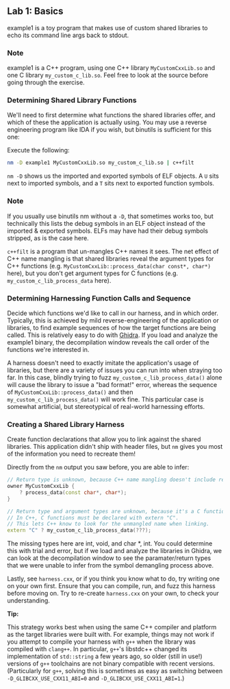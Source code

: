 ## Lab 1: Basics

example1 is a toy program that makes use of custom shared libraries to echo its command line args back to stdout.

### Note

example1 is a C++ program, using one C++ library `MyCustomCxxLib.so` and one C library `my_custom_c_lib.so`. Feel free to look at the source before going through the exercise.

### Determining Shared Library Functions

We'll need to first determine what functions the shared libraries offer, and which of these the application is actually using. You may use a reverse engineering program like IDA if you wish, but binutils is sufficient for this one:

Execute the following:

```bash
nm -D example1 MyCustomCxxLib.so my_custom_c_lib.so | c++filt
```


`nm -D` shows us the imported and exported symbols of ELF objects. A `U` sits next to imported symbols, and a `T` sits next to exported function symbols.

### Note

If you usually use binutils nm without a `-D`, that sometimes works too, but technically this lists the debug symbols in an ELF object instead of the imported & exported symbols. ELFs may have had their debug symbols stripped, as is the case here.

`c++filt` is a program that un-mangles C++ names it sees. The net effect of C++ name mangling is that shared libraries reveal the argument types for C++ functions (e.g. `MyCustomCxxLib::process_data(char const*, char*)` here), but you don't get argument types for C functions (e.g. `my_custom_c_lib_process_data` here).

### Determining Harnessing Function Calls and Sequence

Decide which functions we'd like to call in our harness, and in which order. Typically, this is achieved by mild reverse-engineering of the application or libraries, to find example sequences of how the target functions are being called. This is relatively easy to do with [Ghidra](https://github.com/NationalSecurityAgency/ghidra). If you load and analyze the example1 binary, the decompilation window reveals the call order of the functions we're interested in.

A harness doesn't need to exactly imitate the application's usage of libraries, but there are a variety of issues you can run into when straying too far. In this case, blindly trying to fuzz `my_custom_c_lib_process_data()` alone will cause the library to issue a "bad format!" error, whereas the sequence of `MyCustomCxxLib::process_data()` and then `my_custom_c_lib_process_data()` will work fine. This particular case is somewhat artificial, but stereotypical of real-world harnessing efforts.

### Creating a Shared Library Harness

Create function declarations that allow you to link against the shared libraries. This application didn't ship with header files, but `nm` gives you most of the information you need to recreate them!

Directly from the `nm` output you saw before, you are able to infer:

```cpp
// Return type is unknown, because C++ name mangling doesn't include return types.
owner MyCustomCxxLib {
    ? process_data(const char*, char*);
}

// Return type and argument types are unknown, because it's a C function.
// In C++, C functions must be declared with extern "C".
// This lets C++ know to look for the unmangled name when linking.
extern "C" ? my_custom_c_lib_process_data(???);
```

The missing types here are int, void, and char *, int. You could determine this with trial and error, but if we load and analyze the libraries in Ghidra, we can look at the decompilation window to see the paramater/return types that we were unable to infer from the symbol demangling process above.

Lastly, see `harness.cxx`, or if you think you know what to do, try writing one on your own first. Ensure that you can compile, run, and fuzz this harness before moving on. Try to re-create `harness.cxx` on your own, to check your understanding.

**Tip:**

This strategy works best when using the same C++ compiler and platform as the target libraries were built with. For example, things may not work if you attempt to compile your harness with `g++` when the library was compiled with `clang++`. In particular, `g++`'s libstdc++ changed its implementation of `std::string` a few years ago, so older (still in use!) versions of `g++` toolchains are not binary compatible with recent versions. (Particularly for `g++`, solving this is sometimes as easy as switching between `-D_GLIBCXX_USE_CXX11_ABI=0` and `-D_GLIBCXX_USE_CXX11_ABI=1`.)
